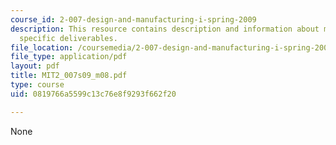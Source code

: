 ```yaml
---
course_id: 2-007-design-and-manufacturing-i-spring-2009
description: This resource contains description and information about milestone 2
  specific deliverables.
file_location: /coursemedia/2-007-design-and-manufacturing-i-spring-2009/0819766a5599c13c76e8f9293f662f20_MIT2_007s09_m08.pdf
file_type: application/pdf
layout: pdf
title: MIT2_007s09_m08.pdf
type: course
uid: 0819766a5599c13c76e8f9293f662f20

---
```

None
